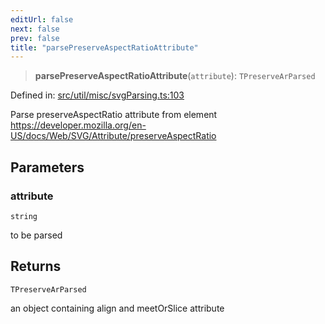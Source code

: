 ```yaml
---
editUrl: false
next: false
prev: false
title: "parsePreserveAspectRatioAttribute"
---
```


> **parsePreserveAspectRatioAttribute**(`attribute`): `TPreserveArParsed`

Defined in: [src/util/misc/svgParsing.ts:103](https://github.com/fabricjs/fabric.js/blob/e114448a1bce9b68a3e1bba337bc0c83a35c1aa5/src/util/misc/svgParsing.ts#L103)

Parse preserveAspectRatio attribute from element
https://developer.mozilla.org/en-US/docs/Web/SVG/Attribute/preserveAspectRatio

## Parameters

### attribute

`string`

to be parsed

## Returns

`TPreserveArParsed`

an object containing align and meetOrSlice attribute
